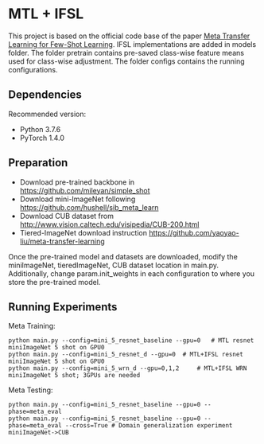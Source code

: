 # MTL + IFSL

This project is based on the official code base of the paper [Meta Transfer Learning for Few-Shot Learning](https://arxiv.org/abs/1812.02391).  IFSL implementations are added in models folder. The folder pretrain contains pre-saved class-wise feature means used for class-wise adjustment. The folder configs contains the running configurations.

## Dependencies

Recommended version:

- Python 3.7.6
- PyTorch 1.4.0

## Preparation

- Download pre-trained backbone in https://github.com/mileyan/simple_shot
- Download mini-ImageNet following https://github.com/hushell/sib_meta_learn
- Download CUB dataset from  <http://www.vision.caltech.edu/visipedia/CUB-200.html>
- Tiered-ImageNet download instruction https://github.com/yaoyao-liu/meta-transfer-learning

Once the pre-trained model and datasets are downloaded, modify the miniImageNet, tieredImageNet, CUB dataset location in main.py. Additionally, change param.init_weights in each configuration to where you store the pre-trained model.

## Running Experiments

Meta Training:

```
python main.py --config=mini_5_resnet_baseline --gpu=0	 # MTL resnet miniImageNet 5 shot on GPU0
python main.py --config=mini_5_resnet_d --gpu=0	 # MTL+IFSL resnet miniImageNet 5 shot on GPU0
python main.py --config=mini_5_wrn_d --gpu=0,1,2	 # MTL+IFSL WRN miniImageNet 5 shot; 3GPUs are needed
```

Meta Testing:

```
python main.py --config=mini_5_resnet_baseline --gpu=0 --phase=meta_eval
python main.py --config=mini_5_resnet_baseline --gpu=0 --phase=meta_eval --cross=True # Domain generalization experiment miniImageNet->CUB
```